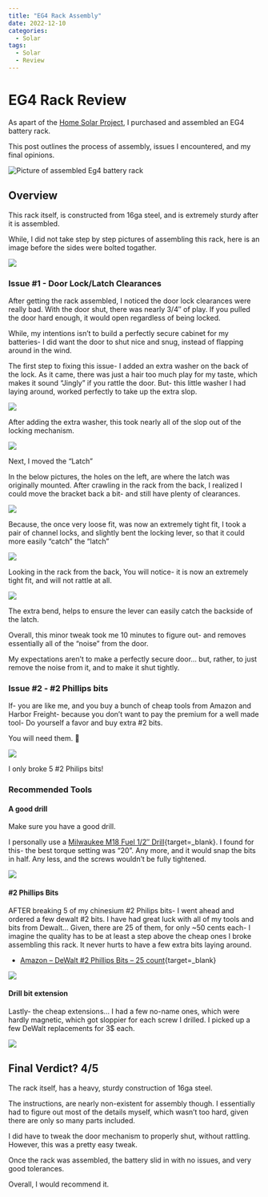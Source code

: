 ```yaml
---
title: "EG4 Rack Assembly"
date: 2022-12-10
categories:
  - Solar
tags:
  - Solar
  - Review
---
```


# EG4 Rack Review

As apart of the [Home Solar Project](./solar-part-1-introduction.md), I purchased and assembled an EG4 battery rack.

This post outlines the process of assembly, issues I encountered, and my final opinions.

![Picture of assembled Eg4 battery rack](assets/eg4-assembled-with-batteries.png)

<!-- more -->

## Overview

This rack itself, is constructed from 16ga steel, and is extremely sturdy after it is assembled. 

While, I did not take step by step pictures of assembling this rack, here is an image before the sides were bolted togather.

![](assets/eg4-assembly-onside.png)

### Issue #1 - Door Lock/Latch Clearances

After getting the rack assembled, I noticed the door lock clearances were really bad. With the door shut, there was nearly 3/4″ of play. If you pulled the door hard enough, it would open regardless of being locked.

While, my intentions isn’t to build a perfectly secure cabinet for my batteries- I did want the door to shut nice and snug, instead of flapping around in the wind.

The first step to fixing this issue- I added an extra washer on the back of the lock. As it came, there was just a hair too much play for my taste, which makes it sound “Jingly” if you rattle the door. But- this little washer I had laying around, worked perfectly to take up the extra slop.

![](assets/eg4-latch-1.png)

After adding the extra washer, this took nearly all of the slop out of the locking mechanism.

![](assets/eg4-latch-2.png)

Next, I moved the “Latch”

In the below pictures, the holes on the left, are where the latch was originally mounted. After crawling in the rack from the back, I realized I could move the bracket back a bit- and still have plenty of clearances.

![](assets/eg4-latch-3.png)

Because, the once very loose fit, was now an extremely tight fit, I took a pair of channel locks, and slightly bent the locking lever, so that it could more easily “catch” the “latch”

![](assets/eg4-latch-4.png)

Looking in the rack from the back, You will notice- it is now an extremely tight fit, and will not rattle at all.

![](assets/eg4-latch-5.png)

The extra bend, helps to ensure the lever can easily catch the backside of the latch.

Overall, this minor tweak took me 10 minutes to figure out- and removes essentially all of the “noise” from the door.

My expectations aren’t to make a perfectly secure door… but, rather, to just remove the noise from it, and to make it shut tightly.

### Issue #2 - #2 Phillips bits

If- you are like me, and you buy a bunch of cheap tools from Amazon and Harbor Freight- because you don’t want to pay the premium for a well made tool- Do yourself a favor and buy extra #2 bits.

You will need them. 🙂

![](assets/eg4-broken-phillips-bits.png)

I only broke 5 #2 Philips bits!

### Recommended Tools

#### A good drill

Make sure you have a good drill.

I personally use a [Milwaukee M18 Fuel 1/2″ Drill](https://amzn.to/3D07JZd){target=_blank}. I found for this- the best torque setting was “20”. Any more, and it would snap the bits in half. Any less, and the screws wouldn’t be fully tightened.

<a href="https://www.amazon.com/Milwaukee-2804-20-Hammer-Tool-Peak-Torque/dp/B079NBC7JN?crid=3LC4P8GNE4FST&keywords=2703-20&qid=1662405325&sprefix=2703-20%2Caps%2C90&sr=8-7&linkCode=li2&tag=mobilea09d6c7-20&linkId=61f93f4e8178e1e6a2c753e5fbdf1c7b&language=en_US&ref_=as_li_ss_il" target="_blank"><img border="0" src="//ws-na.amazon-adsystem.com/widgets/q?_encoding=UTF8&ASIN=B079NBC7JN&Format=_SL160_&ID=AsinImage&MarketPlace=US&ServiceVersion=20070822&WS=1&tag=mobilea09d6c7-20&language=en_US" ></a><img src="https://ir-na.amazon-adsystem.com/e/ir?t=mobilea09d6c7-20&language=en_US&l=li2&o=1&a=B079NBC7JN" width="1" height="1" border="0" alt="" style="border:none !important; margin:0px !important;" />

#### #2 Phillips Bits

AFTER breaking 5 of my chinesium #2 Philips bits- I went ahead and ordered a few dewalt #2 bits. I have had great luck with all of my tools and bits from Dewalt… Given, there are 25 of them, for only ~50 cents each- I imagine the quality has to be at least a step above the cheap ones I broke assembling this rack. It never hurts to have a few extra bits laying around.

* [Amazon – DeWalt #2 Phillips Bits – 25 count](https://amzn.to/3RlWHSa){target=_blank}

<a href="https://www.amazon.com/gp/product/B0000DD6LW?ie=UTF8&psc=1&linkCode=li2&tag=mobilea09d6c7-20&linkId=65407c5d03f17a73c338bdf82f8ca1bc&language=en_US&ref_=as_li_ss_il" target="_blank"><img border="0" src="//ws-na.amazon-adsystem.com/widgets/q?_encoding=UTF8&ASIN=B0000DD6LW&Format=_SL160_&ID=AsinImage&MarketPlace=US&ServiceVersion=20070822&WS=1&tag=mobilea09d6c7-20&language=en_US" ></a><img src="https://ir-na.amazon-adsystem.com/e/ir?t=mobilea09d6c7-20&language=en_US&l=li2&o=1&a=B0000DD6LW" width="1" height="1" border="0" alt="" style="border:none !important; margin:0px !important;" />

#### Drill bit extension

Lastly- the cheap extensions… I had a few no-name ones, which were hardly magnetic, which got sloppier for each screw I drilled. I picked up a few DeWalt replacements for 3$ each.

<a href="https://www.amazon.com/gp/product/B01GLYTDRE?ie=UTF8&psc=1&linkCode=li3&tag=mobilea09d6c7-20&linkId=098afe377f08d8c71bdf36cdb3d82b53&language=en_US&ref_=as_li_ss_il" target="_blank"><img border="0" src="//ws-na.amazon-adsystem.com/widgets/q?_encoding=UTF8&ASIN=B01GLYTDRE&Format=_SL250_&ID=AsinImage&MarketPlace=US&ServiceVersion=20070822&WS=1&tag=mobilea09d6c7-20&language=en_US" ></a><img src="https://ir-na.amazon-adsystem.com/e/ir?t=mobilea09d6c7-20&language=en_US&l=li3&o=1&a=B01GLYTDRE" width="1" height="1" border="0" alt="" style="border:none !important; margin:0px !important;" />


## Final Verdict? 4/5

The rack itself, has a heavy, sturdy construction of 16ga steel.

The instructions, are nearly non-existent for assembly though. I essentially had to figure out most of the details myself, which wasn’t too hard, given there are only so many parts included.

I did have to tweak the door mechanism to properly shut, without rattling. However, this was a pretty easy tweak.

Once the rack was assembled, the battery slid in with no issues, and very good tolerances.

Overall, I would recommend it.